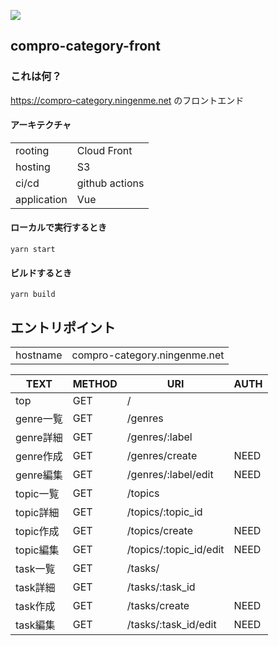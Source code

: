 ![](https://github.com/ningenMe/compro-category-front/workflows/deploy/badge.svg)  
## compro-category-front

### これは何？
https://compro-category.ningenme.net のフロントエンド


#### アーキテクチャ
|            |                |
|----------- |--------------- |  
|rooting     | Cloud Front    |  
|hosting     | S3             |  
|ci/cd       | github actions |  
|application | Vue            |  

#### ローカルで実行するとき
```
yarn start
```
#### ビルドするとき
```
yarn build
```

## エントリポイント
|          |                               |
|----------|-------------------------------|
| hostname |compro-category.ningenme.net   |

|  TEXT|METHOD  |URI  |AUTH|
|---|---|---|---|
| top  |GET   |/  |
| genre一覧  |GET  |/genres  ||
| genre詳細  |GET  |/genres/:label  ||
| genre作成  |GET  |/genres/create  |NEED|
| genre編集  |GET  |/genres/:label/edit  |NEED|
| topic一覧  |GET  |/topics  ||
| topic詳細  |GET  |/topics/:topic_id  ||
| topic作成  |GET  |/topics/create  |NEED|
| topic編集  |GET  |/topics/:topic_id/edit  |NEED|
| task一覧  |GET  |/tasks/  ||
| task詳細  |GET  |/tasks/:task_id  ||
| task作成  |GET  |/tasks/create  |NEED|
| task編集  |GET  |/tasks/:task_id/edit  |NEED|